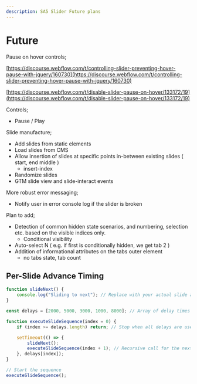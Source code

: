 ```yaml
---
description: SA5 Slider Future plans
---
```


# Future

Pause on hover controls;

[https://discourse.webflow.com/t/controlling-slider-preventing-hover-pause-with-jquery/160730](https://discourse.webflow.com/t/controlling-slider-preventing-hover-pause-with-jquery/160730)

[https://discourse.webflow.com/t/disable-slider-pause-on-hover/133172/19](https://discourse.webflow.com/t/disable-slider-pause-on-hover/133172/19)

Controls;

* Pause / Play&#x20;

Slide manufacture;

* Add slides from static elements
* Load slides from CMS
* Allow insertion of slides at specific points in-between existing slides ( start, end middle )&#x20;
  * insert-index
* Randomize slides&#x20;
* GTM slide view and slide-interact events&#x20;

More robust error messaging;

* Notify user in error console log if the slider is broken&#x20;

Plan to add;&#x20;

* Detection of common hidden state scenarios, and numbering, selection etc. based on the visible indices only.&#x20;
  * Conditional visibility
* Auto-select N ( e.g. if first is conditionally hidden, we get tab 2 )&#x20;
* Addition of informational attributes on the tabs outer element
  * no tabs state, tab count&#x20;





## Per-Slide Advance Timing     &#x20;

```javascript
function slideNext() {
    console.log("Sliding to next"); // Replace with your actual slide advancing logic
}

const delays = [2000, 5000, 3000, 1000, 8000]; // Array of delay times in milliseconds

function executeSlideSequence(index = 0) {
    if (index >= delays.length) return; // Stop when all delays are used

    setTimeout(() => {
        slideNext();
        executeSlideSequence(index + 1); // Recursive call for the next delay
    }, delays[index]);
}

// Start the sequence
executeSlideSequence();
```











